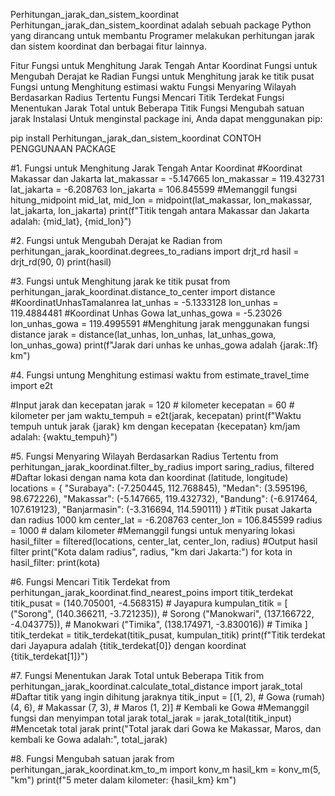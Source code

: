 Perhitungan_jarak_dan_sistem_koordinat
Perhitungan_jarak_dan_sistem_koordinat adalah sebuah package Python yang dirancang untuk membantu Programer melakukan perhitungan jarak dan sistem koordinat dan berbagai fitur lainnya.

Fitur
Fungsi untuk Menghitung Jarak Tengah Antar Koordinat
⁠⁠Fungsi untuk Mengubah Derajat ke Radian
⁠Fungsi untuk Menghitung jarak ke titik pusat
⁠Fungsi untung Menghitung estimasi waktu
⁠Fungsi Menyaring Wilayah Berdasarkan Radius Tertentu
⁠Fungsi Mencari Titik Terdekat
⁠Fungsi Menentukan Jarak Total untuk Beberapa Titik
Fungsi Mengubah satuan jarak
Instalasi
Untuk menginstal package ini, Anda dapat menggunakan pip:

pip install Perhitungan_jarak_dan_sistem_koordinat
CONTOH PENGGUNAAN PACKAGE

#1. Fungsi untuk Menghitung Jarak Tengah Antar Koordinat
#Koordinat Makassar dan Jakarta
lat_makassar = -5.147665
lon_makassar = 119.432731
lat_jakarta = -6.208763
lon_jakarta = 106.845599
#Memanggil fungsi hitung_midpoint
mid_lat, mid_lon = midpoint(lat_makassar, lon_makassar, lat_jakarta, lon_jakarta)
print(f"Titik tengah antara Makassar dan Jakarta adalah: {mid_lat}, {mid_lon}")


#2. ⁠⁠Fungsi untuk Mengubah Derajat ke Radian
from perhitungan_jarak_koordinat.degrees_to_radians import drjt_rd
hasil = drjt_rd(90, 0)
print(hasil)


#3. ⁠Fungsi untuk Menghitung jarak ke titik pusat
from perhitungan_jarak_koordinat.distance_to_center import distance
#KoordinatUnhasTamalanrea
lat_unhas = -5.1333128
lon_unhas = 119.4884481
#Koordinat Unhas Gowa
lat_unhas_gowa = -5.23026
lon_unhas_gowa = 119.4995591
#Menghitung jarak menggunakan fungsi distance
jarak = distance(lat_unhas, lon_unhas, lat_unhas_gowa, lon_unhas_gowa)
print(f"Jarak dari unhas ke unhas_gowa adalah {jarak:.1f} km")

#4. ⁠Fungsi untung Menghitung estimasi waktu
from estimate_travel_time import e2t

#Input jarak dan kecepatan
jarak = 120  # kilometer
kecepatan = 60  # kilometer per jam
waktu_tempuh = e2t(jarak, kecepatan)
print(f"Waktu tempuh untuk jarak {jarak} km dengan kecepatan {kecepatan} km/jam adalah: {waktu_tempuh}")

#5. ⁠Fungsi Menyaring Wilayah Berdasarkan Radius Tertentu
from perhitungan_jarak_koordinat.filter_by_radius import saring_radius, filtered
#Daftar lokasi dengan nama kota dan koordinat (latitude, longitude)
locations = {
    "Surabaya": (-7.250445, 112.768845),
    "Medan": (3.595196, 98.672226),
    "Makassar": (-5.147665, 119.432732),
    "Bandung": (-6.917464, 107.619123),
    "Banjarmasin": (-3.316694, 114.590111)
}
#Titik pusat Jakarta dan radius 1000 km
center_lat = -6.208763
center_lon = 106.845599
radius = 1000  # dalam kilometer
#Memanggil fungsi untuk menyaring lokasi
hasil_filter = filtered(locations, center_lat, center_lon, radius)
#Output hasil filter
print("Kota dalam radius", radius, "km dari Jakarta:")
for kota in hasil_filter:
    print(kota)


#6. ⁠Fungsi Mencari Titik Terdekat
from perhitungan_jarak_koordinat.find_nearest_poins import titik_terdekat
titik_pusat = (140.705001, -4.568315)  # Jayapura
kumpulan_titik = [
    ("Sorong", (140.366211, -3.721235)),  # Sorong
    ("Manokwari", (137.166722, -4.043775)),  # Manokwari
    ("Timika", (138.174971, -3.830016))   # Timika
]
titik_terdekat = titik_terdekat(titik_pusat, kumpulan_titik)
print(f"Titik terdekat dari Jayapura adalah {titik_terdekat[0]} dengan koordinat {titik_terdekat[1]}")


#7. ⁠Fungsi Menentukan Jarak Total untuk Beberapa Titik
from perhitungan_jarak_koordinat.calculate_total_distance import jarak_total
#Daftar titik yang ingin dihitung jaraknya
titik_input = [(1, 2),  # Gowa (rumah)
               (4, 6),  # Makassar
               (7, 3),  # Maros
               (1, 2)]  # Kembali ke Gowa
#Memanggil fungsi dan menyimpan total jarak
total_jarak = jarak_total(titik_input)
#Mencetak total jarak
print("Total jarak dari Gowa ke Makassar, Maros, dan kembali ke Gowa adalah:", total_jarak)


#8. Fungsi Mengubah satuan jarak
from perhitungan_jarak_koordinat.km_to_m import konv_m
hasil_km = konv_m(5, "km")
print(f"5 meter dalam kilometer: {hasil_km} km")